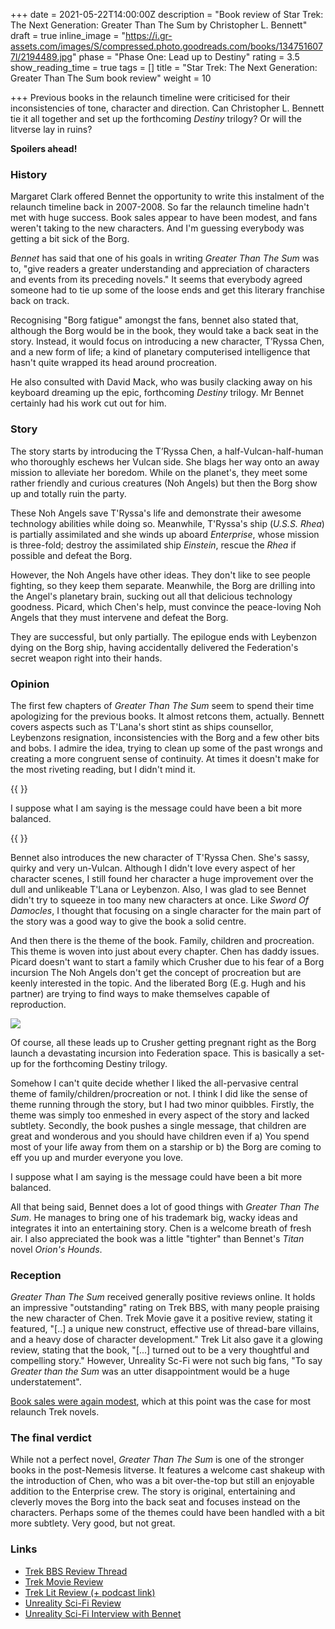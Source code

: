 +++
date = 2021-05-22T14:00:00Z
description = "Book review of Star Trek: The Next Generation: Greater Than The Sum by Christopher L. Bennett"
draft = true
inline_image = "https://i.gr-assets.com/images/S/compressed.photo.goodreads.com/books/1347516077l/2194489.jpg"
phase = "Phase One: Lead up to Destiny"
rating = 3.5
show_reading_time = true
tags = []
title = "Star Trek: The Next Generation: Greater Than The Sum book review"
weight = 10

+++
Previous books in the relaunch timeline were criticised for their inconsistencies of tone, character and direction. Can Christopher L. Bennett tie it all together and set up the forthcoming _Destiny_ trilogy? Or will the litverse lay in ruins?

**Spoilers ahead!**

  
<!--more-->

### History

Margaret Clark offered Bennet the opportunity to write this instalment of the relaunch timeline back in 2007-2008. So far the relaunch timeline hadn't met with huge success. Book sales appear to have been modest, and fans weren't taking to the new characters. And I'm guessing everybody was getting a bit sick of the Borg. 

_Bennet_ has said that one of his goals in writing _Greater Than The Sum_ was to, "give readers a greater understanding and appreciation of characters and events from its preceding novels." It seems that everybody agreed someone had to tie up some of the loose ends and get this literary franchise back on track.

Recognising "Borg fatigue" amongst the fans, bennet also stated that, although the Borg would be in the book, they would take a back seat in the story. Instead, it would focus on introducing a new character, T’Ryssa Chen, and a new form of life; a kind of planetary computerised intelligence that hasn't quite wrapped its head around procreation.  

He also consulted with David Mack, who was busily clacking away on his keyboard dreaming up the epic, forthcoming _Destiny_ trilogy. Mr Bennet certainly had his work cut out for him.

### Story

The story starts by introducing the T’Ryssa Chen, a half-Vulcan-half-human who thoroughly eschews her Vulcan side. She blags her way onto an away mission to alleviate her boredom. While on the planet's, they meet some rather friendly and curious creatures (Noh Angels) but then the Borg show up and totally ruin the party.

These Noh Angels save T'Ryssa's life and demonstrate their awesome technology abilities while doing so. Meanwhile, T'Ryssa's ship (_U.S.S. Rhea_) is partially assimilated and she winds up aboard _Enterprise_, whose mission is three-fold; destroy the assimilated ship _Einstein_, rescue the _Rhea_ if possible and defeat the Borg.  

However, the Noh Angels have other ideas. They don't like to see people fighting, so they keep them separate. Meanwhile, the Borg are drilling into the Angel's planetary brain, sucking out all that delicious technology goodness. Picard, which Chen's help, must convince the peace-loving Noh Angels that they must intervene and defeat the Borg.

They are successful, but only partially. The epilogue ends with Leybenzon dying on the Borg ship, having accidentally delivered the Federation's secret weapon right into their hands.

### Opinion

The first few chapters of _Greater Than The Sum_ seem to spend their time apologizing for the previous books. It almost retcons them, actually. Bennett covers aspects such as T'Lana's short stint as ships counsellor, Leybenzons resignation, inconsistencies with the Borg and a few other bits and bobs. I admire the idea, trying to clean up some of the past wrongs and creating a more congruent sense of continuity. At times it doesn't make for the most riveting reading, but I didn't mind it.

{{ <pullout> }}

I suppose what I am saying is the message could have been a bit more balanced.

{{ </pullout> }}

Bennet also introduces the new character of T'Ryssa Chen. She's sassy, quirky and very un-Vulcan. Although I didn't love every aspect of her character scenes, I still found her character a huge improvement over the dull and unlikeable T'Lana or Leybenzon. Also, I was glad to see Bennet didn't try to squeeze in too many new characters at once. Like _Sword Of Damocles_, I thought that focusing on a single character for the main part of the story was a good way to give the book a solid centre.

And then there is the theme of the book. Family, children and procreation. This theme is woven into just about every chapter. Chen has daddy issues. Picard doesn't want to start a family which Crusher due to his fear of a Borg incursion The Noh Angels don't get the concept of procreation but are keenly interested in the topic. And the liberated Borg (E.g. Hugh and his partner) are trying to find ways to make themselves capable of reproduction. 

![](https://i.redd.it/15qj9532npm61.gif)

Of course, all these leads up to Crusher getting pregnant right as the Borg launch a devastating incursion into Federation space. This is basically a set-up for the forthcoming Destiny trilogy.  

Somehow I can't quite decide whether I liked the all-pervasive central theme of family/children/procreation or not. I think I did like the sense of theme running through the story, but I had two minor quibbles. Firstly, the theme was simply too enmeshed in every aspect of the story and lacked subtlety. Secondly, the book pushes a single message, that children are great and wonderous and you should have children even if a) You spend most of your life away from them on a starship or b) the Borg are coming to eff you up and murder everyone you love.

I suppose what I am saying is the message could have been a bit more balanced.

All that being said, Bennet does a lot of good things with _Greater Than The Sum_. He manages to bring one of his trademark big, wacky ideas and integrates it into an entertaining story. Chen is a welcome breath of fresh air. I also appreciated the book was a little "tighter" than Bennet's _Titan_ novel _Orion's Hounds_. 

### Reception

_Greater Than The Sum_ received generally positive reviews online. It holds an impressive "outstanding" rating on Trek BBS, with many people praising the new character of Chen. Trek Movie gave it a positive review, stating it featured, "\[..\] a unique new construct, effective use of thread-bare villains, and a heavy dose of character development." Trek Lit also gave it a glowing review, stating that the book, "\[...\] turned out to be a very thoughtful and compelling story." However, Unreality Sc-Fi were not such big fans, "To say _Greater than the Sum_ was an utter disappointment would be a huge understatement".

[Book sales were again modest](https://startrekbook.club/about/sales-data/), which at this point was the case for most relaunch Trek novels.

### The final verdict

While not a perfect novel, _Greater Than The Sum_ is one of the stronger books in the post-Nemesis litverse. It features a welcome cast shakeup with the introduction of Chen, who was a bit over-the-top but still an enjoyable addition to the Enterprise crew. The story is original, entertaining and cleverly moves the Borg into the back seat and focuses instead on the characters. Perhaps some of the themes could have been handled with a bit more subtlety. Very good, but not great.

### Links

* [Trek BBS Review Thread](https://www.trekbbs.com/threads/tng-greater-than-the-sum-review-thread.60637/)
* [Trek Movie Review](https://trekmovie.com/)
* [Trek Lit Review (+ podcast link)](http://www.treklit.com/2019/10/greater-than-sum.html)
* [Unreality Sci-Fi Review](http://unreality-sf.net/2008/08/08/star-trek-greater-than-the-sum-review/)
* [Unreality Sci-Fi Interview with Bennet](http://unreality-sf.net/2008/03/09/christopher-l-bennett-interview/)